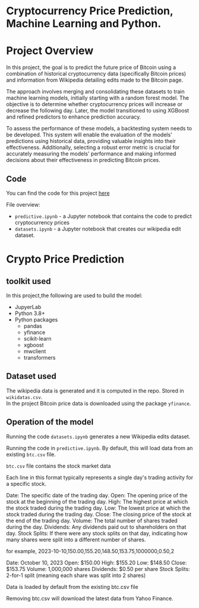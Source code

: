 
# Cryptocurrency Price Prediction, Machine Learning and Python.
# Project Overview

In this project, the goal is to predict the future price of Bitcoin using a combination of historical cryptocurrency data (specifically Bitcoin prices) and information from Wikipedia detailing edits made to the Bitcoin page. 

The approach involves merging and consolidating these datasets to train machine learning models, initially starting with a random forest model. The objective is to determine whether cryptocurrency prices will increase or decrease the following day. 
Later, the model transitioned to using XGBoost and refined predictors to enhance prediction accuracy.

To assess the performance of these models, a backtesting system needs to be developed. This system will enable the evaluation of the models' predictions using historical data, providing valuable insights into their effectiveness. Additionally, selecting a robust error metric is crucial for accurately measuring the models' performance and making informed decisions about their effectiveness in predicting Bitcoin prices.




## Code

You can find the code for this project [here](https://github.com/dataquestio/project-walkthroughs/tree/master/bitcoin_price)

File overview:

* `predictive.ipynb` - a Jupyter notebook that contains the code to predict cryptocurrency prices
* `datasets.ipynb` - a Jupyter notebook that creates our wikipedia edit dataset.

# Crypto Price Prediction

## toolkit used

In this project,the following are used to build the model:

* JupyerLab
* Python 3.8+
* Python packages
    * pandas
    * yfinance
    * scikit-learn
    * xgboost
    * mwclient
    * transformers

## Dataset used

The wikipedia data is generated and it is computed in the repo. Stored in `wikidatas.csv`.  
In the project Bitcoin price data is downloaded using the package `yfinance`.

## Operation of the model

Running the code `datasets.ipynb` generates a new Wikipedia edits dataset. 

Running  the code in `predictive.ipynb`.  By default, this will load data from an existing `btc.csv` file.  

`btc.csv` file contains the stock market data

Each line in this format typically represents a single day's trading activity for a specific stock.

Date: The specific date of the trading day.
Open: The opening price of the stock at the beginning of the trading day.
High: The highest price at which the stock traded during the trading day.
Low: The lowest price at which the stock traded during the trading day.
Close: The closing price of the stock at the end of the trading day.
Volume: The total number of shares traded during the day.
Dividends: Any dividends paid out to shareholders on that day.
Stock Splits: If there were any stock splits on that day, indicating how many shares were split into a different number of shares.


for example,  2023-10-10,150.00,155.20,148.50,153.75,1000000,0.50,2


Date: October 10, 2023
Open: $150.00
High: $155.20
Low: $148.50
Close: $153.75
Volume: 1,000,000 shares
Dividends: $0.50 per share
Stock Splits: 2-for-1 split (meaning each share was split into 2 shares)

Data is loaded by default from the existing btc.csv file

Removing btc.csv will download the latest data from Yahoo Finance.
